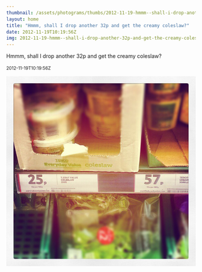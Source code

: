 ```yaml
---
thumbnail: /assets/photograms/thumbs/2012-11-19-hmmm--shall-i-drop-another-32p-and-get-the-creamy-coleslaw-.jpg
layout: home
title: "Hmmm, shall I drop another 32p and get the creamy coleslaw?"
date: 2012-11-19T10:19:56Z
img: 2012-11-19-hmmm--shall-i-drop-another-32p-and-get-the-creamy-coleslaw-.jpg
---
```


Hmmm, shall I drop another 32p and get the creamy coleslaw?

<small>2012-11-19T10:19:56Z</small>

![Hmmm, shall I drop another 32p and get the creamy coleslaw?](2012-11-19-hmmm--shall-i-drop-another-32p-and-get-the-creamy-coleslaw-.jpg)
